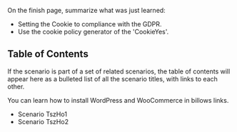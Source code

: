 On the finish page, summarize what was just learned:

- Setting the Cookie to compliance with the GDPR.
- Use the cookie policy generator of the 'CookieYes'.

## Table of Contents

If the scenario is part of a set of related scenarios, the table of contents will appear here as a bulleted list of all the scenario titles, with links to each other.

You can learn how to install WordPress and WooCommerce in billows links.

- Scenario TszHo1
- Scenario TszHo2
